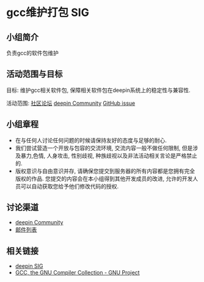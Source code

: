 <!--

请按照实际情况编辑此文件，以使内容适应您所要创建的 SIG 的实际情况，并在发起申请时删除此段注释。

请注意：

以下五段二级标题均为必须存在的段落。小组也可根据自身需求增加其它的段落和详细的描述，但不应删除此处的四个段落。

-->
# gcc维护打包 SIG

## 小组简介

负责gcc的软件包维护

## 活动范围与目标

目标: 维护gcc相关软件包, 保障相关软件包在deepin系统上的稳定性与兼容性.

活动范围: [社区论坛](https://bbs.deepin.org/) [deepin Community](https://github.com/deepin-community/sig-gcc-packaging/discussions) [GitHub issue](https://github.com/linuxdeepin/developer-center/issues)

## 小组章程

- 在与任何人讨论任何问题的时候请保持友好的态度与足够的耐心.
- 我们尝试营造一个开放与包容的交流环境, 交流内容一般不做任何限制, 但是涉及暴力,色情, 人身攻击, 性别歧视, 种族歧视以及非法活动相关言论是严格禁止的.
- 版权意识与自由意识并存, 请确保您提交到服务器的所有内容都是您拥有完全版权的作品. 您提交的内容会在本小组得到其他开发成员的改进, 允许的开发人员可以自动获取您给予他们修改代码的授权.

## 讨论渠道

- [deepin Community](https://github.com/deepin-community/sig-gcc-packaging/discussions)
- [邮件列表](https://www.freelists.org/list/deepin-gcc-team)

## 相关链接

- [deepin SIG](https://github.com/orgs/deepin-community/)
- [GCC, the GNU Compiler Collection - GNU Project](https://gcc.gnu.org/)
